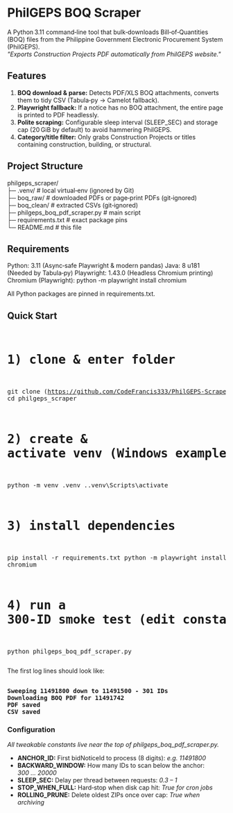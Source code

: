 <h1>PhilGEPS BOQ Scraper</h1>

A Python 3.11 command‑line tool that bulk‑downloads Bill‑of‑Quantities (BOQ) files from the Philippine Government Electronic Procurement System (PhilGEPS). <br>
<em>"Exports Construction Projects PDF automatically from PhilGEPS website."</em>

<h2>Features</h2>
<ol>
<li><strong>BOQ download & parse:</strong> Detects PDF/XLS BOQ attachments, converts them to tidy CSV (Tabula‑py → Camelot fallback). </li>
<li><strong>Playwright fallback:</strong> If a notice has no BOQ attachment, the entire page is printed to PDF headlessly. </li>
<li><strong>Polite scraping:</strong> Configurable sleep interval (SLEEP_SEC) and storage cap (20 GiB by default) to avoid hammering PhilGEPS. </li>
<li><strong>Category/title filter:</strong> Only grabs Construction Projects or titles containing construction, building, or structural. </li>
</ol>

<h2>Project Structure</h2>
philgeps_scraper/ <br>
├─ .venv/               # local virtual‑env (ignored by Git)<br>
├─ boq_raw/             # downloaded PDFs or page‑print PDFs (git‑ignored)<br>
├─ boq_clean/           # extracted CSVs (git‑ignored)<br>
├─ philgeps_boq_pdf_scraper.py  # main script<br>
├─ requirements.txt     # exact package pins<br>
└─ README.md            # this file<br>

<h2>Requirements</h2>
Python: 3.11 (Async‑safe Playwright & modern pandas)
Java: 8 u181 (Needed by Tabula‑py)
Playwright: 1.43.0 (Headless Chromium printing)
Chromium (Playwright): python -m playwright install chromium

All Python packages are pinned in requirements.txt.

<h2>Quick Start</h2>
<pre>
  
# 1) clone & enter folder
git clone (https://github.com/CodeFrancis333/PhilGEPS-Scraper-for-Construction-pdf-data.git)
cd philgeps_scraper

# 2) create & activate venv (Windows example)
python -m venv .venv
.\.venv\Scripts\activate

# 3) install dependencies
pip install -r requirements.txt
python -m playwright install chromium

# 4) run a 300‑ID smoke test (edit constants in the script)
python philgeps_boq_pdf_scraper.py
</pre>

The first log lines should look like:
<pre><strong>
Sweeping 11491800 down to 11491500 - 301 IDs
Downloading BOQ PDF for 11491742
PDF saved
CSV saved
</strong></pre>

<h3>Configuration</h3>
<em>All tweakable constants live near the top of philgeps_boq_pdf_scraper.py.<br></em>
<ul>
<li><strong>ANCHOR_ID:</strong> First bidNoticeId to process (8 digits): <em>e.g. 11491800</em></li>
<li><strong>BACKWARD_WINDOW:</strong> How many IDs to scan below the anchor: <em>300 … 20000</em></li>
<li><strong>SLEEP_SEC:</strong> Delay per thread between requests: <em>0.3 – 1</em></li>
<li><strong>STOP_WHEN_FULL:</strong> Hard‑stop when disk cap hit: <em>True for cron jobs</em></li>
<li><strong>ROLLING_PRUNE:</strong> Delete oldest ZIPs once over cap: <em>True when archiving</em></li>
</ul>
